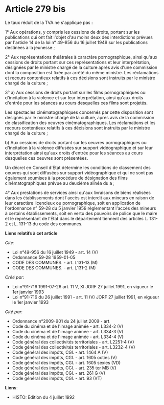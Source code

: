 # Article 279 bis

Le taux réduit de la TVA ne s'applique pas :

1° Aux opérations, y compris les cessions de droits, portant sur les publications qui ont fait l'objet d'au moins deux des
interdictions prévues par l'article 14 de la loi n° 49-956 du 16 juillet 1949 sur les publications destinées à la jeunesse ;

2° Aux représentations théâtrales à caractère pornographique, ainsi qu'aux cessions de droits portant sur ces représentations
et leur interprétation, désignées par le ministre chargé de la culture après avis d'une commission dont la composition est
fixée par arrêté du même ministre. Les réclamations et recours contentieux relatifs à ces décisions sont instruits par le
ministre chargé de la culture ;

3° a) Aux cessions de droits portant sur les films pornographiques ou d'incitation à la violence et sur leur interprétation,
ainsi qu'aux droits d'entrée pour les séances au cours desquelles ces films sont projetés.

Les spectacles cinématographiques concernés par cette disposition sont désignés par le ministre chargé de la culture, après
avis de la commission de classification des oeuvres cinématographiques. Les réclamations et les recours contentieux relatifs
à ces décisions sont instruits par le ministre chargé de la culture ;

b) Aux cessions de droits portant sur les oeuvres pornographiques ou d'incitation à la violence diffusées sur support
vidéographique et sur leur interprétation ainsi qu'aux droits d'entrée pour les séances au cours desquelles ces oeuvres sont
présentées.

Un décret en Conseil d'Etat détermine les conditions de classement des oeuvres qui sont diffusées sur support vidéographique
et qui ne sont pas également soumises à la procédure de désignation des films cinématographiques prévue au deuxième alinéa du
a ;

4° Aux prestations de services ainsi qu'aux livraisons de biens réalisées dans les établissements dont l'accès est interdit
aux mineurs en raison de leur caractère licencieux ou pornographique, soit en application de l'ordonnance n° 59-28 du 5
janvier 1959 réglementant l'accès des mineurs à certains établissements, soit en vertu des pouvoirs de police que le maire et
le représentant de l'Etat dans le département tiennent des articles L. 131-2 et L. 131-13 du code des communes.

**Liens relatifs à cet article**

_Cite_:

  - Loi n°49-956 du 16 juillet 1949 - art. 14 (V)
  - Ordonnance 59-28 1959-01-05
  - CODE DES COMMUNES. - art. L131-13 (M)
  - CODE DES COMMUNES. - art. L131-2 (M)

_Créé par_:

  - Loi n°91-716 1991-07-26 art. 11 V, XI JORF 27 juillet 1991, en vigueur le 1er janvier 1993
  - Loi n°91-716 du 26 juillet 1991 - art. 11 (V) JORF 27 juillet 1991, en vigueur le 1er janvier 1993

_Cité par_:

  - Ordonnance n°2009-901 du 24 juillet 2009 - art.
  - Code du cinéma et de l'image animée - art. L334-2 (V)
  - Code du cinéma et de l'image animée - art. L334-3 (V)
  - Code du cinéma et de l'image animée - art. L334-4 (V)
  - Code général des collectivités territoriales - art. L2251-4 (V)
  - Code général des collectivités territoriales - art. L3232-4 (V)
  - Code général des impôts, CGI. - art. 1464 A (V)
  - Code général des impôts, CGI. - art. 1605 octies (V)
  - Code général des impôts, CGI. - art. 1605 sexies (VD)
  - Code général des impôts, CGI. - art. 235 ter MB (V)
  - Code général des impôts, CGI. - art. 261 G (V)
  - Code général des impôts, CGI. - art. 93 (VT)

**Liens**:

  - HISTO: Edition du 4 juillet 1992
